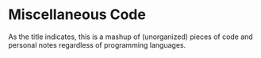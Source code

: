 # Miscellaneous Code

As the title indicates, this is a mashup of (unorganized) pieces of code and personal notes regardless of programming languages.
